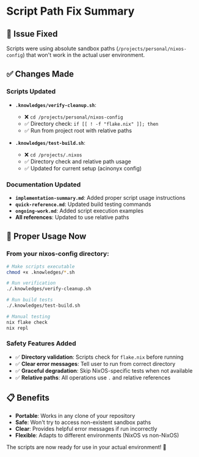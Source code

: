# Script Path Fix Summary

## 🔧 Issue Fixed
Scripts were using absolute sandbox paths (`/projects/personal/nixos-config`) that won't work in the actual user environment.

## ✅ Changes Made

### Scripts Updated
- **`.knowledges/verify-cleanup.sh`**: 
  - ❌ `cd /projects/personal/nixos-config`
  - ✅ Directory check: `if [[ ! -f "flake.nix" ]]; then`
  - ✅ Run from project root with relative paths

- **`.knowledges/test-build.sh`**:
  - ❌ `cd /projects/.nixos` 
  - ✅ Directory check and relative path usage
  - ✅ Updated for current setup (acinonyx config)

### Documentation Updated
- **`implementation-summary.md`**: Added proper script usage instructions
- **`quick-reference.md`**: Updated build testing commands
- **`ongoing-work.md`**: Added script execution examples
- **All references**: Updated to use relative paths

## 🚀 Proper Usage Now

### From your nixos-config directory:
```bash
# Make scripts executable
chmod +x .knowledges/*.sh

# Run verification
./.knowledges/verify-cleanup.sh

# Run build tests  
./.knowledges/test-build.sh

# Manual testing
nix flake check
nix repl
```

### Safety Features Added
- ✅ **Directory validation**: Scripts check for `flake.nix` before running
- ✅ **Clear error messages**: Tell user to run from correct directory
- ✅ **Graceful degradation**: Skip NixOS-specific tests when not available
- ✅ **Relative paths**: All operations use `.` and relative references

## 📋 Benefits
- **Portable**: Works in any clone of your repository
- **Safe**: Won't try to access non-existent sandbox paths
- **Clear**: Provides helpful error messages if run incorrectly
- **Flexible**: Adapts to different environments (NixOS vs non-NixOS)

The scripts are now ready for use in your actual environment! 🎉
